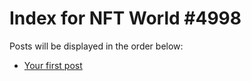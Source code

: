 # Index for NFT World #4998
Posts will be displayed in the order below:

- [Your first post](./001-first.md)

